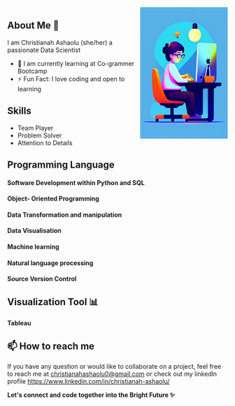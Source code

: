<img align='right' src= https://github.com/TechWithChris/TechWithChris/blob/main/659e04dc-17a6-4026-bd72-a7dc2a0077bc.jpeg width="200">

## About Me 👋
I am Christianah Ashaolu (she/her) a passionate Data Scientist 
- 🌱 I am currently learning at Co-grammer Bootcamp
- ⚡ Fun Fact: I love coding and open to learning
## Skills 
- Team Player 
- Problem Solver
- Attention to Details
## Programming Language 
#### Software Development within Python and SQL
#### Object- Oriented Programming
#### Data Transformation and manipulation
#### Data Visualisation
#### Machine learning 
#### Natural language processing 
#### Source Version Control 

## Visualization Tool 📊
#### Tableau


## 📫 How to reach me 
If you have any question or would like to collaborate on a project, feel free to reach me at christianahashaolu0@gmail.com or check out my linkedln profile https://www.linkedin.com/in/christianah-ashaolu/ 

**Let's connect and code together into the Bright Future ✨**
<!--
**TechWithChris/TechWithChris** is a ✨ _special_ ✨ repository because its `README.md` (this file) appears on your GitHub profile.

Here are some ideas to get you started:

- 🔭 I’m currently working on ...
- 🌱 I’m currently learning ...
- 👯 I’m looking to collaborate on ...
- 🤔 I’m looking for help with ...
- 💬 Ask me about ...
- 📫 How to reach me: ...
- 😄 Pronouns: ...
- ⚡ Fun fact: ...
-->
